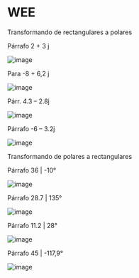 # WEE
Transformando de rectangulares a polares

Párrafo 2 + 3 j

![image](https://user-images.githubusercontent.com/105887502/186932873-80c4f90e-048e-4fc2-a2b8-a0ddb2d723fc.png)

Para -8 + 6,2 j

![image](https://user-images.githubusercontent.com/105887502/186933823-41c746ae-de11-4dbe-8e2e-d2721ef2ff4a.png)

Párr. 4.3 – 2.8j

![image](https://user-images.githubusercontent.com/105887502/186933883-2fd3f081-404c-4518-ade3-615581a27638.png)

Párrafo -6 – 3.2j

![image](https://user-images.githubusercontent.com/105887502/186933927-3536dac2-493f-4ae7-840f-27dac104b8a1.png)

Transformando de polares a rectangulares

Párrafo 36 | -10°

![image](https://user-images.githubusercontent.com/105887502/186933997-307a0fb6-7929-4ffb-bbdf-d15492b9b890.png)

Párrafo 28.7 | 135°

![image](https://user-images.githubusercontent.com/105887502/186934031-21566936-0ca4-4ebe-a77d-1cde5a2b1e8f.png)

Párrafo 11.2 | 28°

![image](https://user-images.githubusercontent.com/105887502/186934082-dab29628-5f93-4507-95eb-cd0dab06209d.png)

Párrafo 45 | -117,9°

![image](https://user-images.githubusercontent.com/105887502/186934137-c663a5e0-d919-4c52-ab53-fad6d244e268.png)
